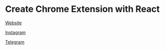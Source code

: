 # Create Chrome Extension with React

[Website](https://afzoone.dev/)

[Instagram](https://instagram.com/afzoone.dev)

[Telegram](https://t.me/afzoone_dev)

